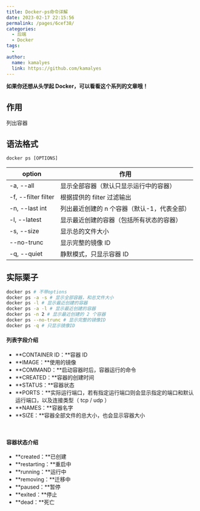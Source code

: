 ```yaml
---
title: Docker-ps命令详解
date: 2023-02-17 22:15:56
permalink: /pages/6cef38/
categories:
  - 后端
  - Docker
tags:
  - 
author: 
  name: kamalyes
  link: https://github.com/kamalyes
---
```

**如果你还想从头学起 Docker，可以看看这个系列的文章哦！**

## 作用
列出容器

## 语法格式
```python
docker ps [OPTIONS]
```
|option | 作用 |
|---- | ---- |
-a, --all | 显示全部容器（默认只显示运行中的容器）
-f, --filter filter | 根据提供的 filter 过滤输出
-n, --last int | 列出最近创建的 n 个容器（默认-1，代表全部）
-l, --latest | 显示最近创建的容器（包括所有状态的容器）
-s, --size | 显示总的文件大小
--no-trunc | 显示完整的镜像 ID
-q, --quiet | 静默模式，只显示容器 ID

## 实际栗子
```bash
docker ps # 不带options
docker ps -a -s # 显示全部容器，和总文件大小
docker ps -l # 显示最近创建的容器
docker ps -a -l # 显示最近创建的容器
docker ps -n 2 # 显示最近创建的 2 个容器
docker ps --no-trunc # 显示完整的镜像ID
docker ps -q # 只显示镜像ID
```

#### 列表字段介绍

- **CONTAINER ID：**容器 ID
- **IMAGE：**使用的镜像
- **COMMAND：**启动容器时后，容器运行的命令
- **CREATED：**容器的创建时间
- **STATUS：**容器状态
- **PORTS：**实际运行端口，若有指定运行端口则会显示指定的端口和默认运行端口，以及连接类型（ tcp / udp ）&nbsp;
- **NAMES：**容器名字
- **SIZE：**容器全部文件的总大小，也会显示容器大小

&nbsp;
#### 容器状态介绍

- **created：**已创建
- **restarting：**重启中
- **running：**运行中
- **removing：**迁移中
- **paused：**暂停
- **exited：**停止
- **dead：**死亡

